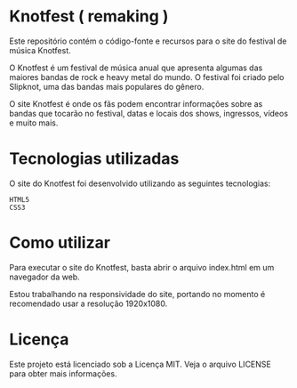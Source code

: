 <h1>Knotfest   ( remaking )</h1>

Este repositório contém o código-fonte e recursos para o site do festival de música Knotfest.

O Knotfest é um festival de música anual que apresenta algumas das maiores bandas de rock e heavy metal do mundo. O festival foi criado pelo Slipknot, uma das bandas mais populares do gênero.

O site Knotfest é onde os fãs podem encontrar informações sobre as bandas que tocarão no festival, datas e locais dos shows, ingressos, vídeos e muito mais. 
<h1>Tecnologias utilizadas</h1>

O site do Knotfest foi desenvolvido utilizando as seguintes tecnologias:

    HTML5
    CSS3
    

<h1>Como utilizar</h1>

Para executar o site do Knotfest, basta abrir o arquivo index.html em um navegador da web. 

Estou trabalhando na responsividade do site, portando no momento é recomendado usar a resolução 1920x1080.
<h1>Licença</h1>

Este projeto está licenciado sob a Licença MIT. Veja o arquivo LICENSE para obter mais informações.
